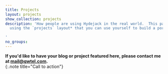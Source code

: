 ```yaml
---
title: Projects
layout: projects
show_collection: projects
description: 'How people are using Hydejack in the real world.  This page is built
  using the `projects` layout* that you can use yourself to build a portfolio.

'
no_groups: 
---
```


__If you'd like to have your blog or project featured here, please contact me at [mail@qwtel.com](mailto:mail@qwtel.com).__  
{:.note title="Call to action"}

<br/>